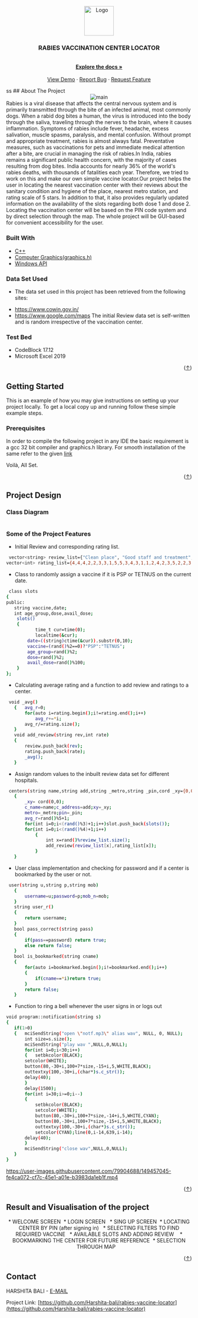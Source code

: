<div id="top"></div>
<div align="center">
  <a href="https://github.com/Harshita-bali/rabies-vaccine-locator">
    <img src="static/images/logo.png" alt="Logo" width="80" height="80">
  </a>

<h3 align="center">RABIES VACCINATION CENTER LOCATOR</h3>

  <p align="center">
    <br />
    <a href="https://github.com/Harshita-bali/rabies-vaccine-locator"><strong>Explore the docs »</strong></a>
    <br />
    <br />
    <a href="https://github.com/Harshita-bali/rabies-vaccine-locator">View Demo</a>
    ·
    <a href="https://github.com/Harshita-bali/rabies-vaccine-locator">Report Bug</a>
    ·
    <a href="https://github.com/Harshita-bali/rabies-vaccine-locator">Request Feature</a>
  </p>
</div>
ss
## About The Project

<div align="center" id="about-the-project">
<img src="static/images/_main.jpg" alt="main">
 </div>
Rabies is a viral disease that affects the central nervous system and is primarily transmitted through the bite of an infected animal, most commonly dogs. When a rabid dog bites a human, the virus is introduced into the body through the saliva, traveling through the nerves to the brain, where it causes inflammation. Symptoms of rabies include fever, headache, excess salivation, muscle spasms, paralysis, and mental confusion. Without prompt and appropriate treatment, rabies is almost always fatal. Preventative measures, such as vaccinations for pets and immediate medical attention after a bite, are crucial in managing the risk of rabies.In India, rabies remains a significant public health concern, with the majority of cases resulting from dog bites. India accounts for nearly 36% of the world's rabies deaths, with thousands of fatalities each year. Therefore, we tried to work on this and make our own simple vaccine locator.Our project helps the user in locating the nearest vaccination center with their reviews about the sanitary condition and hygiene of the place, nearest metro station, and rating scale of 5 stars. In addition to that, it also provides regularly updated information on the availability of the slots regarding both dose 1 and dose 2. Locating the vaccination center will be based on the PIN code system and by direct selection through the map. The whole project will be GUI-based for convenient accessibility for the user.

### Built With
* [C++](https://isocpp.org/)
* [Computer Graphics(graphics.h)](https://developerinsider.co/graphics-graphics-h-c-programming/#:~:text=The%20graphics.,using%20initgraph%20method%20of%20graphics.)
* [Windows API](https://docs.microsoft.com/en-us/previous-versions/dd757161(v=vs.85))

### Data Set Used
* The data set used in this project has been retrieved from the following sites:
- https://www.cowin.gov.in/
- https://www.google.com/maps
The initial Review data set is self-written and is random irrespective of the vaccination center.

### Test Bed
* CodeBlock 17.12
* Microsoft Excel 2019
<p align="right">(<a href="#top">↑</a>)</p>


## Getting Started
This is an example of how you may give instructions on setting up your project locally.
To get a local copy up and running follow these simple example steps.

### Prerequisites
In order to compile the following project in any IDE the basic requirement is a gcc 32 bit compiler and graphics.h library.
For smooth installation of the same refer to the given [link](https://www.youtube.com/watch?v=VEkAj-xVTKQ&t=361s)

Voilà, All Set.

<p align="right">(<a href="#top">↑</a>)</p>

## Project Design

 ### Class Diagram
 <img src="static/images/cd.png" alt="">
 
 ### Some of the Project Features
 
 * Initial Review and corresponding rating list.
 ```sh
  vector<string> review_list={"Clean place", "Good staff and treatment", "Very capable authorities", "Cleanliness not up to mark", "Vaccination is done fast", "Okay type","Very long waiting time", "Nice and polite behaviour by staff", "Best in overall services", "Not the best but good", "Everything done quickly", "Very good hygiene followed", "Rude staff behaviour", "Very crowded place", "Lacks ventilation", "Good infrastructure", "Lacks basic amenities like drinking water", "Pleasant atmosphere", "Good supervision and management", "No holding area", "Poor parking facility", "Has a parking lot", "Overall good experience", "Whole place smelling bad"};
vector<int> rating_list={4,4,4,2,2,3,3,1,5,5,3,4,3,1,1,2,4,2,3,5,2,2,3,5,1};
  ```
 * Class to randomly assign a vaccine if it is PSP or TETNUS on the current date.
 ```sh
  class slots
{
public:
    string vaccine,date;
    int age_group,dose,avail_dose;
     slots()
     {
            time_t cur=time(0);
            localtime(&cur);
         date=((string)ctime(&cur)).substr(0,10);
         vaccine=(rand()%2==0)?"PSP":"TETNUS";
         age_group=rand()%2;
         dose=rand()%2;
         avail_dose=rand()%100;
     }
};
  ```
 * Calculating average rating and a function to add review and ratings to a center.
 ```sh
  void _avg()
    {   avg_r=0;
        for(auto i=rating.begin();i!=rating.end();i++)
            avg_r+=*i;
        avg_r/=rating.size();
    }
    void add_review(string rev,int rate)
    {
        review.push_back(rev);
        rating.push_back(rate);
        _avg();
    }
  ```
 * Assign random values to the inbuilt review data set for different hospitals. 
 ```sh
  centers(string name,string add,string _metro,string _pin,cord _xy={0,0})
    {
        _xy= cord(0,0);
        c_name=name;c_address=add;xy=_xy;
        metro=_metro;pin=_pin;
        avg_r=rand()%5+1;
        for(int i=0;i<(rand()%3)+1;i++)slot.push_back(slots());
        for(int i=0;i<(rand()%4)+1;i++)
            {
                int x=rand()%review_list.size();
                add_review(review_list[x],rating_list[x]);
            }
    }
  ```
 * User class implementation and checking for password and if a center is bookmarked by the user or not.
 ```sh
  user(string u,string p,string mob)
    {
        username=u;password=p;mob_n=mob;
    }
    string user_r()
    {
        return username;
    }
    bool pass_correct(string pass)
    {
        if(pass==password) return true;
        else return false;
    }
    bool is_bookmarked(string cname)
    {
        for(auto i=bookmarked.begin();i!=bookmarked.end();i++)
        {
            if(cname==*i)return true;
        }
        return false;
    }
  ```
* Function to ring a bell whenever the user signs in or logs out
 ```sh
 void program::notification(string s)
{
    if(1>0)
    {   mciSendString("open \"notf.mp3\" alias wav", NULL, 0, NULL);
        int size=s.size();
        mciSendString("play wav ",NULL,0,NULL);
        for(int i=0;i<30;i++)
        {   setbkcolor(BLACK);
        setcolor(WHITE);
        button(80,-30+i,100+7*size,-15+i,5,WHITE,BLACK);
        outtextxy(100,-30+i,(char*)s.c_str());
        delay(40);
        }
        delay(1500);
        for(int i=30;i>=0;i--)
        {
            setbkcolor(BLACK);
            setcolor(WHITE);
            button(80,-30+i,100+7*size,-14+i,5,WHITE,CYAN);
            button(80,-30+i,100+7*size,-15+i,5,WHITE,BLACK);
            outtextxy(100,-30+i,(char*)s.c_str());
            setcolor(CYAN);line(0,i-14,639,i-14);
        delay(40);
        }
        mciSendString("close wav",NULL,0,NULL);
    }
}
 ```

https://user-images.githubusercontent.com/79904688/149457045-fe4ca072-cf7c-45e1-a01e-b3983da1eb1f.mp4


<p align="right">(<a href="#top">↑</a>)</p>

## Result and Visualisation of the project

<div align="center">
* WELCOME SCREEN
  <img src="static/output/1.jpg" alt="">
* LOGIN SCREEN
  <img src="static/output/2a.jpg" alt="">
  <img src="static/output/2b.jpg" alt="">
* SING UP SCREEN
  <img src="static/output/3.jpg" alt="">
* LOCATING CENTER BY PIN (after signing in)
  <img src="static/output/4a.jpg" alt="">
  <img src="static/output/4b.jpg" alt="">
* SELECTING FILTERS TO FIND REQUIRED VACCINE
  <img src="static/output/5a.jpg" alt="">
  <img src="static/output/5b.jpg" alt="">
* AVAILABLE SLOTS AND ADDING REVIEW
  <img src="static/output/6a.jpg" alt="">
  <img src="static/output/6b.jpg" alt="">
  <img src="static/output/6c.jpg" alt="">
* BOOKMARKING THE CENTER FOR FUTURE REFERENCE
  <img src="static/output/7.jpg" alt="">
* SELECTION THROUGH MAP
  <img src="static/output/8a.jpg" alt="">
  <img src="static/output/8b.jpg" alt="">
  <img src="static/output/8c.jpg" alt="">
  <img src="static/output/8d.jpg" alt="">
</div>
<p align="right">(<a href="#top">↑</a>)</p>

## Contact

HARSHITA BALI - [E-MAIL](harshita13052005@gmail.com) 

Project Link: [https://github.com/Harshita-bali/rabies-vaccine-locator](https://github.com/Harshita-bali/rabies-vaccine-locator)

